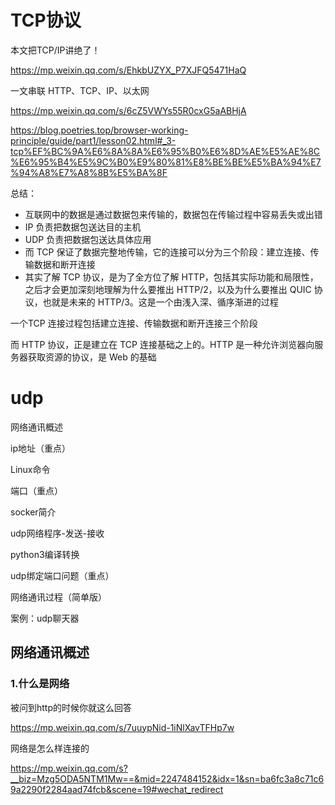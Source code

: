 # TCP协议





本文把TCP/IP讲绝了！

https://mp.weixin.qq.com/s/EhkbUZYX_P7XJFQ5471HaQ



一文串联 HTTP、TCP、IP、以太网

https://mp.weixin.qq.com/s/6cZ5VWYs55R0cxG5aABHjA





https://blog.poetries.top/browser-working-principle/guide/part1/lesson02.html#_3-tcp%EF%BC%9A%E6%8A%8A%E6%95%B0%E6%8D%AE%E5%AE%8C%E6%95%B4%E5%9C%B0%E9%80%81%E8%BE%BE%E5%BA%94%E7%94%A8%E7%A8%8B%E5%BA%8F



总结：

- 互联网中的数据是通过数据包来传输的，数据包在传输过程中容易丢失或出错
- IP 负责把数据包送达目的主机
- UDP 负责把数据包送达具体应用
- 而 TCP 保证了数据完整地传输，它的连接可以分为三个阶段：建立连接、传输数据和断开连接
- 其实了解 TCP 协议，是为了全方位了解 HTTP，包括其实际功能和局限性，之后才会更加深刻地理解为什么要推出 HTTP/2，以及为什么要推出 QUIC 协议，也就是未来的 HTTP/3。这是一个由浅入深、循序渐进的过程



一个TCP 连接过程包括建立连接、传输数据和断开连接三个阶段

而 HTTP 协议，正是建立在 TCP 连接基础之上的。HTTP 是一种允许浏览器向服务器获取资源的协议，是 Web 的基础





















# udp



网络通讯概述

ip地址（重点）

Linux命令

端口（重点）

socker简介

udp网络程序-发送-接收

python3编译转换

udp绑定端口问题（重点）

网络通讯过程（简单版）

案例：udp聊天器



## 网络通讯概述



### 1.什么是网络











被问到http的时候你就这么回答

https://mp.weixin.qq.com/s/7uuypNid-1iNlXavTFHp7w









网络是怎么样连接的

https://mp.weixin.qq.com/s?__biz=Mzg5ODA5NTM1Mw==&mid=2247484152&idx=1&sn=ba6fc3a8c71c69a2290f2284aad74fcb&scene=19#wechat_redirect





























